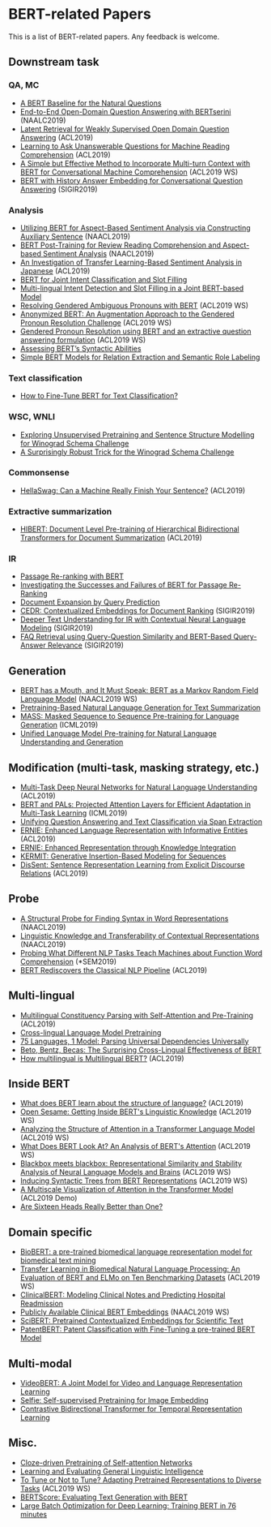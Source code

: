 # BERT-related Papers
This is a list of BERT-related papers. Any feedback is welcome.

## Downstream task
### QA, MC
- [A BERT Baseline for the Natural Questions](https://arxiv.org/abs/1901.08634)
- [End-to-End Open-Domain Question Answering with BERTserini](https://arxiv.org/abs/1902.01718) (NAALC2019)
- [Latent Retrieval for Weakly Supervised Open Domain Question Answering](https://arxiv.org/abs/1906.00300) (ACL2019)
- [Learning to Ask Unanswerable Questions for Machine Reading Comprehension](https://arxiv.org/abs/1906.06045) (ACL2019)
- [A Simple but Effective Method to Incorporate Multi-turn Context with BERT for Conversational Machine Comprehension](https://arxiv.org/abs/1905.12848) (ACL2019 WS)
- [BERT with History Answer Embedding for Conversational Question Answering](https://arxiv.org/abs/1905.05412) (SIGIR2019)
### Analysis
- [Utilizing BERT for Aspect-Based Sentiment Analysis via Constructing Auxiliary Sentence](https://arxiv.org/abs/1903.09588) (NAACL2019)
- [BERT Post-Training for Review Reading Comprehension and Aspect-based Sentiment Analysis](https://arxiv.org/abs/1904.02232) (NAACL2019)
- [An Investigation of Transfer Learning-Based Sentiment Analysis in Japanese](https://arxiv.org/abs/1905.09642) (ACL2019)
- [BERT for Joint Intent Classification and Slot Filling](https://arxiv.org/abs/1902.10909)
- [Multi-lingual Intent Detection and Slot Filling in a Joint BERT-based Model](https://arxiv.org/abs/1907.02884)
- [Resolving Gendered Ambiguous Pronouns with BERT](https://arxiv.org/abs/1906.01161) (ACL2019 WS)
- [Anonymized BERT: An Augmentation Approach to the Gendered Pronoun Resolution Challenge](https://arxiv.org/abs/1905.01780) (ACL2019 WS)
- [Gendered Pronoun Resolution using BERT and an extractive question answering formulation](https://arxiv.org/abs/1906.03695) (ACL2019 WS)
- [Assessing BERT’s Syntactic Abilities](https://arxiv.org/abs/1901.05287)
- [Simple BERT Models for Relation Extraction and Semantic Role Labeling](https://arxiv.org/abs/1904.05255)
### Text classification
- [How to Fine-Tune BERT for Text Classification?](https://arxiv.org/abs/1905.05583)
### WSC, WNLI
- [Exploring Unsupervised Pretraining and Sentence Structure Modelling for Winograd Schema Challenge](https://arxiv.org/abs/1904.09705)
- [A Surprisingly Robust Trick for the Winograd Schema Challenge](https://arxiv.org/abs/1905.06290)
### Commonsense
- [HellaSwag: Can a Machine Really Finish Your Sentence?](https://arxiv.org/abs/1905.07830) (ACL2019)
### Extractive summarization
- [HIBERT: Document Level Pre-training of Hierarchical Bidirectional Transformers for Document Summarization](https://arxiv.org/abs/1905.06566) (ACL2019)
### IR
- [Passage Re-ranking with BERT](https://arxiv.org/abs/1901.04085)
- [Investigating the Successes and Failures of BERT for Passage Re-Ranking](https://arxiv.org/abs/1905.01758)
- [Document Expansion by Query Prediction](https://arxiv.org/abs/1904.08375)
- [CEDR: Contextualized Embeddings for Document Ranking](https://arxiv.org/abs/1904.07094) (SIGIR2019)
- [Deeper Text Understanding for IR with Contextual Neural Language Modeling](https://arxiv.org/abs/1905.09217) (SIGIR2019)
- [FAQ Retrieval using Query-Question Similarity and BERT-Based Query-Answer Relevance](https://arxiv.org/abs/1905.02851) (SIGIR2019)
            
## Generation
- [BERT has a Mouth, and It Must Speak: BERT as a Markov Random Field Language Model](https://arxiv.org/abs/1902.04094) (NAACL2019 WS)
- [Pretraining-Based Natural Language Generation for Text Summarization](https://arxiv.org/abs/1902.09243)
- [MASS: Masked Sequence to Sequence Pre-training for Language Generation](https://arxiv.org/abs/1905.02450) (ICML2019)
- [Unified Language Model Pre-training for Natural Language Understanding and Generation](https://arxiv.org/abs/1905.03197)
    
## Modification (multi-task, masking strategy, etc.)
- [Multi-Task Deep Neural Networks for Natural Language Understanding](https://arxiv.org/abs/1901.11504) (ACL2019)
- [BERT and PALs: Projected Attention Layers for Efficient Adaptation in Multi-Task Learning](https://arxiv.org/abs/1902.02671) (ICML2019)
- [Unifying Question Answering and Text Classification via Span Extraction](https://arxiv.org/abs/1904.09286)
- [ERNIE: Enhanced Language Representation with Informative Entities](https://arxiv.org/abs/1905.07129) (ACL2019)
- [ERNIE: Enhanced Representation through Knowledge Integration](https://arxiv.org/abs/1904.09223)
- [KERMIT: Generative Insertion-Based Modeling for Sequences](https://arxiv.org/abs/1906.01604)
- [DisSent: Sentence Representation Learning from Explicit Discourse Relations](https://arxiv.org/abs/1710.04334) (ACL2019)
        
## Probe
- [A Structural Probe for Finding Syntax in Word Representations](https://aclweb.org/anthology/papers/N/N19/N19-1419/) (NAACL2019)
- [Linguistic Knowledge and Transferability of Contextual Representations](https://arxiv.org/abs/1903.08855) (NAACL2019)
- [Probing What Different NLP Tasks Teach Machines about Function Word Comprehension](https://arxiv.org/abs/1904.11544) (*SEM2019)
- [BERT Rediscovers the Classical NLP Pipeline](https://arxiv.org/abs/1905.05950) (ACL2019)
        
## Multi-lingual
- [Multilingual Constituency Parsing with Self-Attention and Pre-Training](https://arxiv.org/abs/1812.11760) (ACL2019)
- [Cross-lingual Language Model Pretraining](https://arxiv.org/abs/1901.07291)
- [75 Languages, 1 Model: Parsing Universal Dependencies Universally](https://arxiv.org/abs/1904.02099)
- [Beto, Bentz, Becas: The Surprising Cross-Lingual Effectiveness of BERT](https://arxiv.org/abs/1904.09077)
- [How multilingual is Multilingual BERT?](https://arxiv.org/abs/1906.01502) (ACL2019)
        
## Inside BERT
- [What does BERT learn about the structure of language?](https://hal.inria.fr/hal-02131630/document) (ACL2019)
- [Open Sesame: Getting Inside BERT's Linguistic Knowledge](https://arxiv.org/abs/1906.01698) (ACL2019 WS)
- [Analyzing the Structure of Attention in a Transformer Language Model](https://arxiv.org/abs/1906.04284) (ACL2019 WS)
- [What Does BERT Look At? An Analysis of BERT's Attention](https://arxiv.org/abs/1906.04341) (ACL2019 WS)
- [Blackbox meets blackbox: Representational Similarity and Stability Analysis of Neural Language Models and Brains](https://arxiv.org/abs/1906.01539) (ACL2019 WS)
- [Inducing Syntactic Trees from BERT Representations](https://arxiv.org/abs/1906.11511) (ACL2019 WS)
- [A Multiscale Visualization of Attention in the Transformer Model](https://arxiv.org/abs/1906.05714) (ACL2019 Demo)
- [Are Sixteen Heads Really Better than One?](https://arxiv.org/abs/1905.10650)
        
## Domain specific
- [BioBERT: a pre-trained biomedical language representation model for biomedical text mining](https://arxiv.org/abs/1901.08746)
- [Transfer Learning in Biomedical Natural Language Processing: An Evaluation of BERT and ELMo on Ten Benchmarking Datasets](https://arxiv.org/abs/1906.05474) (ACL2019 WS) 
- [ClinicalBERT: Modeling Clinical Notes and Predicting Hospital Readmission](https://arxiv.org/abs/1904.05342)
- [Publicly Available Clinical BERT Embeddings](https://arxiv.org/abs/1904.03323) (NAACL2019 WS)
- [SciBERT: Pretrained Contextualized Embeddings for Scientific Text](https://arxiv.org/abs/1903.10676) 
- [PatentBERT: Patent Classification with Fine-Tuning a pre-trained BERT Model](https://arxiv.org/abs/1906.02124)
        
## Multi-modal
- [VideoBERT: A Joint Model for Video and Language Representation Learning](https://arxiv.org/abs/1904.01766)
- [Selfie: Self-supervised Pretraining for Image Embedding](https://arxiv.org/abs/1906.02940)
- [Contrastive Bidirectional Transformer for Temporal Representation Learning](https://arxiv.org/abs/1906.05743)

## Misc.
- [Cloze-driven Pretraining of Self-attention Networks](https://arxiv.org/abs/1903.07785)
- [Learning and Evaluating General Linguistic Intelligence](https://arxiv.org/abs/1901.11373)
- [To Tune or Not to Tune? Adapting Pretrained Representations to Diverse Tasks](https://arxiv.org/abs/1903.05987) (ACL2019 WS)
- [BERTScore: Evaluating Text Generation with BERT](https://arxiv.org/abs/1904.09675)
- [Large Batch Optimization for Deep Learning: Training BERT in 76 minutes](https://arxiv.org/abs/1904.00962)
